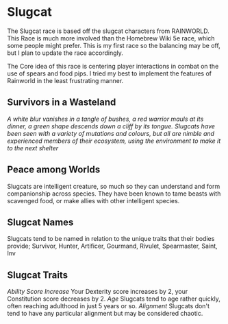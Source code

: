 # Slugcat
The Slugcat race is based off the slugcat characters from RAINWORLD. This Race is much more involved than the Homebrew Wiki 5e race, which some people might prefer. This is my first race so the balancing may be off, but I plan to update the race accordingly.

The Core idea of this race is centering player interactions in combat on the use of spears and food pips. I tried my best to implement the features of Rainworld in the least frustrating manner.


## Survivors in a Wasteland

*A white blur vanishes in a tangle of bushes, a red warrior mauls at its dinner, a green shape descends down a cliff by its tongue. Slugcats have been seen with a variety of mutations and colours, but all are nimble and experienced members of their ecosystem, using the environment to make it to the next shelter*

## Peace among Worlds

Slugcats are intelligent creature, so much so they can understand and form companionship across species. They have been known to tame beasts with scavenged food, or make allies with other intelligent species. 

## Slugcat Names

Slugcats tend to be named in relation to the unique traits that their bodies provide;
    Survivor, Hunter, Artificer, Gourmand, Rivulet, Spearmaster, Saint, Inv

## Slugcat Traits
*Ability Score Increase*
  Your Dexterity score increases by 2, your Constitution score decreases by 2.
*Age*
  Slugcats tend to age rather quickly, often reaching adulthood in just 5 years or so.
*Alignment*
  Slugcats don't tend to have any particular alignment but may be considered chaotic.
